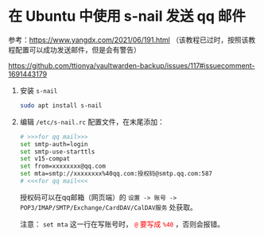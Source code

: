 # 在 Ubuntu 中使用 s-nail 发送 qq 邮件

参考：https://www.yangdx.com/2021/06/191.html （该教程已过时，按照该教程配置可以成功发送邮件，但是会有警告）

https://github.com/ttionya/vaultwarden-backup/issues/117#issuecomment-1691443179

1. 安装 `s-nail`

   ```bash
   sudo apt install s-nail
   ```

2. 编辑 `/etc/s-nail.rc` 配置文件，在末尾添加：

   ```bash
   # >>>for qq mail>>>
   set smtp-auth=login
   set smtp-use-starttls
   set v15-compat
   set from=xxxxxxxx@qq.com
   set mta=smtp://xxxxxxxx%40qq.com:授权码@smtp.qq.com:587
   # <<<for qq mail<<<
   ```

   授权码可以在qq邮箱（网页端）的 `设置 -> 账号 -> POP3/IMAP/SMTP/Exchange/CardDAV/CalDAV服务` 处获取。

   注意： `set mta` 这一行在写账号时，<span style="color: red"> `@` 要写成 `%40` </span>，否则会报错。

